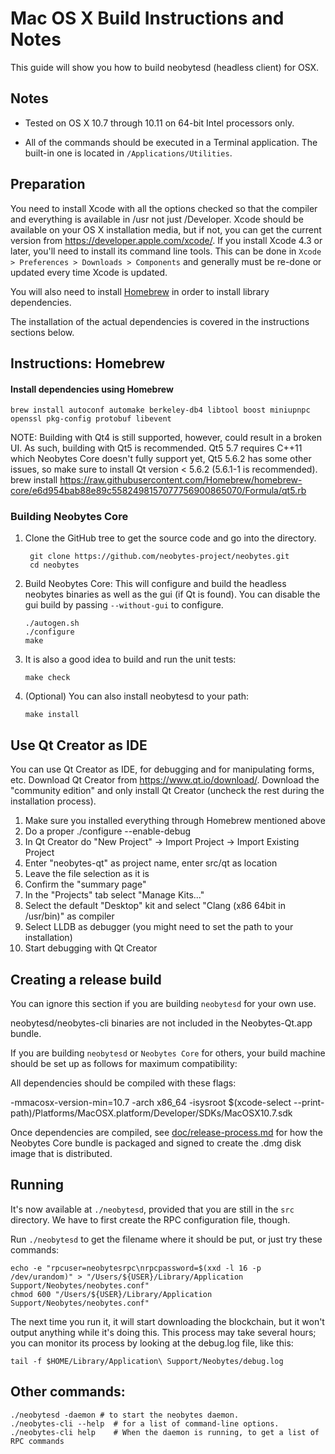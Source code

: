Mac OS X Build Instructions and Notes
====================================
This guide will show you how to build neobytesd (headless client) for OSX.

Notes
-----

* Tested on OS X 10.7 through 10.11 on 64-bit Intel processors only.

* All of the commands should be executed in a Terminal application. The
built-in one is located in `/Applications/Utilities`.

Preparation
-----------

You need to install Xcode with all the options checked so that the compiler
and everything is available in /usr not just /Developer. Xcode should be
available on your OS X installation media, but if not, you can get the
current version from https://developer.apple.com/xcode/. If you install
Xcode 4.3 or later, you'll need to install its command line tools. This can
be done in `Xcode > Preferences > Downloads > Components` and generally must
be re-done or updated every time Xcode is updated.

You will also need to install [Homebrew](http://brew.sh) in order to install library
dependencies.

The installation of the actual dependencies is covered in the instructions
sections below.

Instructions: Homebrew
----------------------

#### Install dependencies using Homebrew

    brew install autoconf automake berkeley-db4 libtool boost miniupnpc openssl pkg-config protobuf libevent

NOTE: Building with Qt4 is still supported, however, could result in a broken UI. As such, building with Qt5 is recommended. Qt5 5.7 requires C++11 which Neobytes Core doesn't fully support yet, Qt5 5.6.2 has some other issues, so make sure to install Qt version < 5.6.2 (5.6.1-1 is recommended).
    brew install https://raw.githubusercontent.com/Homebrew/homebrew-core/e6d954bab88e89c5582498157077756900865070/Formula/qt5.rb

### Building Neobytes Core

1. Clone the GitHub tree to get the source code and go into the directory.

        git clone https://github.com/neobytes-project/neobytes.git
        cd neobytes

2.  Build Neobytes Core:
    This will configure and build the headless neobytes binaries as well as the gui (if Qt is found).
    You can disable the gui build by passing `--without-gui` to configure.

        ./autogen.sh
        ./configure
        make

3.  It is also a good idea to build and run the unit tests:

        make check

4.  (Optional) You can also install neobytesd to your path:

        make install

Use Qt Creator as IDE
------------------------
You can use Qt Creator as IDE, for debugging and for manipulating forms, etc.
Download Qt Creator from https://www.qt.io/download/. Download the "community edition" and only install Qt Creator (uncheck the rest during the installation process).

1. Make sure you installed everything through Homebrew mentioned above
2. Do a proper ./configure --enable-debug
3. In Qt Creator do "New Project" -> Import Project -> Import Existing Project
4. Enter "neobytes-qt" as project name, enter src/qt as location
5. Leave the file selection as it is
6. Confirm the "summary page"
7. In the "Projects" tab select "Manage Kits..."
8. Select the default "Desktop" kit and select "Clang (x86 64bit in /usr/bin)" as compiler
9. Select LLDB as debugger (you might need to set the path to your installation)
10. Start debugging with Qt Creator

Creating a release build
------------------------
You can ignore this section if you are building `neobytesd` for your own use.

neobytesd/neobytes-cli binaries are not included in the Neobytes-Qt.app bundle.

If you are building `neobytesd` or `Neobytes Core` for others, your build machine should be set up
as follows for maximum compatibility:

All dependencies should be compiled with these flags:

 -mmacosx-version-min=10.7
 -arch x86_64
 -isysroot $(xcode-select --print-path)/Platforms/MacOSX.platform/Developer/SDKs/MacOSX10.7.sdk

Once dependencies are compiled, see [doc/release-process.md](release-process.md) for how the Neobytes Core
bundle is packaged and signed to create the .dmg disk image that is distributed.

Running
-------

It's now available at `./neobytesd`, provided that you are still in the `src`
directory. We have to first create the RPC configuration file, though.

Run `./neobytesd` to get the filename where it should be put, or just try these
commands:

    echo -e "rpcuser=neobytesrpc\nrpcpassword=$(xxd -l 16 -p /dev/urandom)" > "/Users/${USER}/Library/Application Support/Neobytes/neobytes.conf"
    chmod 600 "/Users/${USER}/Library/Application Support/Neobytes/neobytes.conf"

The next time you run it, it will start downloading the blockchain, but it won't
output anything while it's doing this. This process may take several hours;
you can monitor its process by looking at the debug.log file, like this:

    tail -f $HOME/Library/Application\ Support/Neobytes/debug.log

Other commands:
-------

    ./neobytesd -daemon # to start the neobytes daemon.
    ./neobytes-cli --help  # for a list of command-line options.
    ./neobytes-cli help    # When the daemon is running, to get a list of RPC commands
